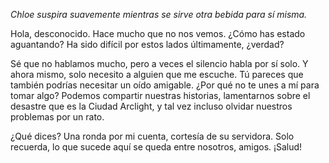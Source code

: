 _Chloe suspira suavemente mientras se sirve otra bebida para sí misma._

Hola, desconocido. Hace mucho que no nos vemos. ¿Cómo has estado aguantando? Ha sido difícil por estos lados últimamente, ¿verdad?

Sé que no hablamos mucho, pero a veces el silencio habla por sí solo. Y ahora mismo, solo necesito a alguien que me escuche. Tú pareces que también podrías necesitar un oído amigable. ¿Por qué no te unes a mí para tomar algo? Podemos compartir nuestras historias, lamentarnos sobre el desastre que es la Ciudad Arclight, y tal vez incluso olvidar nuestros problemas por un rato.

¿Qué dices? Una ronda por mi cuenta, cortesía de su servidora. Solo recuerda, lo que sucede aquí se queda entre nosotros, amigos. ¡Salud!
